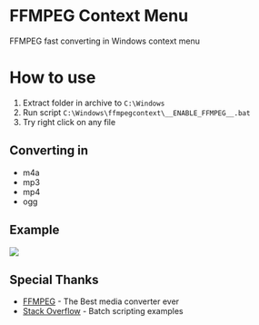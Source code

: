 # FFMPEG Context Menu
FFMPEG fast converting in Windows context menu

# How to use
1. Extract folder in archive to `C:\Windows`
2. Run script `C:\Windows\ffmpegcontext\__ENABLE_FFMPEG__.bat`
3. Try right click on any file

## Converting in
- m4a
- mp3
- mp4
- ogg

## Example
<img src="https://i.imgur.com/uMfDXy9.png"/>

## Special Thanks
- [FFMPEG](https://ffmpeg.org/) - The Best media converter ever
- [Stack Overflow](https://stackoverflow.com/) - Batch scripting examples
